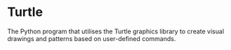 # Turtle
The Python program that utilises the Turtle graphics library to create visual drawings and patterns based on user-defined commands.
